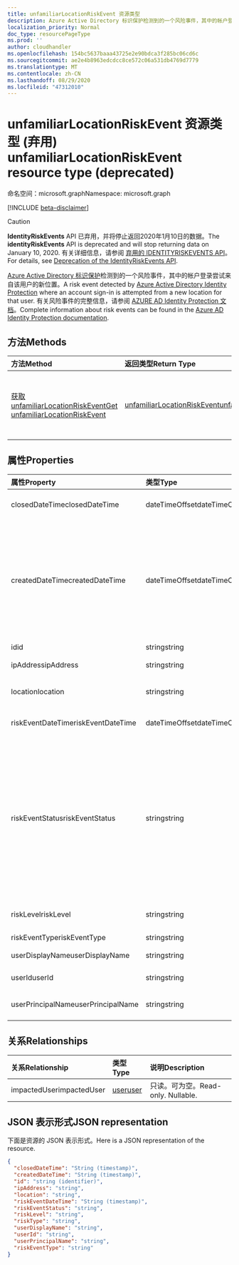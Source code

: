 ```yaml
---
title: unfamiliarLocationRiskEvent 资源类型
description: Azure Active Directory 标识保护检测到的一个风险事件，其中的帐户登录尝试来自该用户的新位置。 有关风险事件的完整信息，请参阅 Azure AD Identity Protection 文档。
localization_priority: Normal
doc_type: resourcePageType
ms.prod: ''
author: cloudhandler
ms.openlocfilehash: 154bc5637baaa43725e2e90bdca3f285bc06cd6c
ms.sourcegitcommit: ae2e4b8963edcdcc8ce572c06a531db4769d7779
ms.translationtype: MT
ms.contentlocale: zh-CN
ms.lasthandoff: 08/29/2020
ms.locfileid: "47312010"
---
```

# <a name="unfamiliarlocationriskevent-resource-type-deprecated"></a><span data-ttu-id="364e4-104">unfamiliarLocationRiskEvent 资源类型 (弃用) </span><span class="sxs-lookup"><span data-stu-id="364e4-104">unfamiliarLocationRiskEvent resource type (deprecated)</span></span>

<span data-ttu-id="364e4-105">命名空间：microsoft.graph</span><span class="sxs-lookup"><span data-stu-id="364e4-105">Namespace: microsoft.graph</span></span>

[!INCLUDE [beta-disclaimer](../../includes/beta-disclaimer.md)]

>[!CAUTION]
><span data-ttu-id="364e4-106">**IdentityRiskEvents** API 已弃用，并将停止返回2020年1月10日的数据。</span><span class="sxs-lookup"><span data-stu-id="364e4-106">The **identityRiskEvents** API is deprecated and will stop returning data on January 10, 2020.</span></span> <span data-ttu-id="364e4-107">有关详细信息，请参阅 [弃用的 IDENTITYRISKEVENTS API](https://developer.microsoft.com/office/blogs/deprecatation-of-the-identityriskevents-api/)。</span><span class="sxs-lookup"><span data-stu-id="364e4-107">For details, see [Deprecation of the IdentityRiskEvents API](https://developer.microsoft.com/office/blogs/deprecatation-of-the-identityriskevents-api/).</span></span>

<span data-ttu-id="364e4-108">[Azure Active Directory 标识保护](https://azure.microsoft.com/documentation/articles/active-directory-identityprotection/)检测到的一个风险事件，其中的帐户登录尝试来自该用户的新位置。</span><span class="sxs-lookup"><span data-stu-id="364e4-108">A risk event detected by [Azure Active Directory Identity Protection](https://azure.microsoft.com/documentation/articles/active-directory-identityprotection/) where an account sign-in is attempted from a new location for that user.</span></span> <span data-ttu-id="364e4-109">有关风险事件的完整信息，请参阅 [AZURE AD Identity Protection 文档](https://azure.microsoft.com/documentation/articles/active-directory-identityprotection-risk-events-types/)。</span><span class="sxs-lookup"><span data-stu-id="364e4-109">Complete information about risk events can be found in the [Azure AD Identity Protection documentation](https://azure.microsoft.com/documentation/articles/active-directory-identityprotection-risk-events-types/).</span></span>


## <a name="methods"></a><span data-ttu-id="364e4-110">方法</span><span class="sxs-lookup"><span data-stu-id="364e4-110">Methods</span></span>

| <span data-ttu-id="364e4-111">方法</span><span class="sxs-lookup"><span data-stu-id="364e4-111">Method</span></span>           | <span data-ttu-id="364e4-112">返回类型</span><span class="sxs-lookup"><span data-stu-id="364e4-112">Return Type</span></span>    |<span data-ttu-id="364e4-113">说明</span><span class="sxs-lookup"><span data-stu-id="364e4-113">Description</span></span>|
|:---------------|:--------|:----------|
|[<span data-ttu-id="364e4-114">获取 unfamiliarLocationRiskEvent</span><span class="sxs-lookup"><span data-stu-id="364e4-114">Get unfamiliarLocationRiskEvent</span></span>](../api/unfamiliarlocationriskevent-get.md) | [<span data-ttu-id="364e4-115">unfamiliarLocationRiskEvent</span><span class="sxs-lookup"><span data-stu-id="364e4-115">unfamiliarLocationRiskEvent</span></span>](unfamiliarlocationriskevent.md) |<span data-ttu-id="364e4-116">读取 unfamiliarLocationRiskEvent 对象的属性和关系。</span><span class="sxs-lookup"><span data-stu-id="364e4-116">Read properties and relationships of unfamiliarLocationRiskEvent object.</span></span>|

## <a name="properties"></a><span data-ttu-id="364e4-117">属性</span><span class="sxs-lookup"><span data-stu-id="364e4-117">Properties</span></span>
| <span data-ttu-id="364e4-118">属性</span><span class="sxs-lookup"><span data-stu-id="364e4-118">Property</span></span>     | <span data-ttu-id="364e4-119">类型</span><span class="sxs-lookup"><span data-stu-id="364e4-119">Type</span></span>   |<span data-ttu-id="364e4-120">说明</span><span class="sxs-lookup"><span data-stu-id="364e4-120">Description</span></span>|
|:---------------|:--------|:----------|
|<span data-ttu-id="364e4-121">closedDateTime</span><span class="sxs-lookup"><span data-stu-id="364e4-121">closedDateTime</span></span>|<span data-ttu-id="364e4-122">dateTimeOffset</span><span class="sxs-lookup"><span data-stu-id="364e4-122">dateTimeOffset</span></span>| <span data-ttu-id="364e4-123">风险事件关闭的日期和时间</span><span class="sxs-lookup"><span data-stu-id="364e4-123">The date and time that the risk event was closed</span></span>|
|<span data-ttu-id="364e4-124">createdDateTime</span><span class="sxs-lookup"><span data-stu-id="364e4-124">createdDateTime</span></span>|<span data-ttu-id="364e4-125">dateTimeOffset</span><span class="sxs-lookup"><span data-stu-id="364e4-125">dateTimeOffset</span></span>| <span data-ttu-id="364e4-126">风险事件的创建日期和时间。</span><span class="sxs-lookup"><span data-stu-id="364e4-126">The date and time that the risk event was created.</span></span> <span data-ttu-id="364e4-127">此值始终大于或等于风险事件本身的日期时间。</span><span class="sxs-lookup"><span data-stu-id="364e4-127">This is always greater than or equal to the datetime of the risk event itself.</span></span> <span data-ttu-id="364e4-128">这是查询风险事件时用作筛选器的正确属性。</span><span class="sxs-lookup"><span data-stu-id="364e4-128">This is the correct property to use as a filter when querying risk events.</span></span>|
|<span data-ttu-id="364e4-129">id</span><span class="sxs-lookup"><span data-stu-id="364e4-129">id</span></span>|<span data-ttu-id="364e4-130">string</span><span class="sxs-lookup"><span data-stu-id="364e4-130">string</span></span>| <span data-ttu-id="364e4-131">只读</span><span class="sxs-lookup"><span data-stu-id="364e4-131">Read-only</span></span>|
|<span data-ttu-id="364e4-132">ipAddress</span><span class="sxs-lookup"><span data-stu-id="364e4-132">ipAddress</span></span>|<span data-ttu-id="364e4-133">string</span><span class="sxs-lookup"><span data-stu-id="364e4-133">string</span></span>| <span data-ttu-id="364e4-134">登录的 IP 地址</span><span class="sxs-lookup"><span data-stu-id="364e4-134">The IP address of the sign-in</span></span>|
|<span data-ttu-id="364e4-135">location</span><span class="sxs-lookup"><span data-stu-id="364e4-135">location</span></span>|<span data-ttu-id="364e4-136">string</span><span class="sxs-lookup"><span data-stu-id="364e4-136">string</span></span>| <span data-ttu-id="364e4-137">连接到登录 IP 地址的位置</span><span class="sxs-lookup"><span data-stu-id="364e4-137">The location attached to the IP address of the sign-in</span></span>|
|<span data-ttu-id="364e4-138">riskEventDateTime</span><span class="sxs-lookup"><span data-stu-id="364e4-138">riskEventDateTime</span></span>|<span data-ttu-id="364e4-139">dateTimeOffset</span><span class="sxs-lookup"><span data-stu-id="364e4-139">dateTimeOffset</span></span>| <span data-ttu-id="364e4-140">风险事件发生的日期和时间</span><span class="sxs-lookup"><span data-stu-id="364e4-140">The date and time when the risk event occurred</span></span>|
|<span data-ttu-id="364e4-141">riskEventStatus</span><span class="sxs-lookup"><span data-stu-id="364e4-141">riskEventStatus</span></span>|<span data-ttu-id="364e4-142">string</span><span class="sxs-lookup"><span data-stu-id="364e4-142">string</span></span>| <span data-ttu-id="364e4-143">可取值为：`active`、`remediated`、`dismissedAsFixed`、`dismissedAsFalsePositive`、`dismissedAsIgnore`、`loginBlocked`、`closedMfaAuto`、`closedMultipleReasons`。</span><span class="sxs-lookup"><span data-stu-id="364e4-143">Possible values are: `active`, `remediated`, `dismissedAsFixed`, `dismissedAsFalsePositive`, `dismissedAsIgnore`, `loginBlocked`, `closedMfaAuto`, `closedMultipleReasons`.</span></span>|
|<span data-ttu-id="364e4-144">riskLevel</span><span class="sxs-lookup"><span data-stu-id="364e4-144">riskLevel</span></span>|<span data-ttu-id="364e4-145">string</span><span class="sxs-lookup"><span data-stu-id="364e4-145">string</span></span>| <span data-ttu-id="364e4-146">可取值为：`low`、`medium`、`high`。</span><span class="sxs-lookup"><span data-stu-id="364e4-146">Possible values are: `low`, `medium`, `high`.</span></span>|
|<span data-ttu-id="364e4-147">riskEventType</span><span class="sxs-lookup"><span data-stu-id="364e4-147">riskEventType</span></span>|<span data-ttu-id="364e4-148">string</span><span class="sxs-lookup"><span data-stu-id="364e4-148">string</span></span>| <span data-ttu-id="364e4-149">风险的类型</span><span class="sxs-lookup"><span data-stu-id="364e4-149">The type of risk</span></span>|
|<span data-ttu-id="364e4-150">userDisplayName</span><span class="sxs-lookup"><span data-stu-id="364e4-150">userDisplayName</span></span>|<span data-ttu-id="364e4-151">string</span><span class="sxs-lookup"><span data-stu-id="364e4-151">string</span></span>| <span data-ttu-id="364e4-152">具有风险的用户的名称</span><span class="sxs-lookup"><span data-stu-id="364e4-152">The name of the user at risk</span></span>|
|<span data-ttu-id="364e4-153">userId</span><span class="sxs-lookup"><span data-stu-id="364e4-153">userId</span></span>|<span data-ttu-id="364e4-154">string</span><span class="sxs-lookup"><span data-stu-id="364e4-154">string</span></span>| <span data-ttu-id="364e4-155">用户面临风险的 id</span><span class="sxs-lookup"><span data-stu-id="364e4-155">The id of the user at risk</span></span>|
|<span data-ttu-id="364e4-156">userPrincipalName</span><span class="sxs-lookup"><span data-stu-id="364e4-156">userPrincipalName</span></span>|<span data-ttu-id="364e4-157">string</span><span class="sxs-lookup"><span data-stu-id="364e4-157">string</span></span>| <span data-ttu-id="364e4-158">用户面临风险的用户主体名称</span><span class="sxs-lookup"><span data-stu-id="364e4-158">The user principal name of the user at risk</span></span>|

## <a name="relationships"></a><span data-ttu-id="364e4-159">关系</span><span class="sxs-lookup"><span data-stu-id="364e4-159">Relationships</span></span>
| <span data-ttu-id="364e4-160">关系</span><span class="sxs-lookup"><span data-stu-id="364e4-160">Relationship</span></span> | <span data-ttu-id="364e4-161">类型</span><span class="sxs-lookup"><span data-stu-id="364e4-161">Type</span></span>   |<span data-ttu-id="364e4-162">说明</span><span class="sxs-lookup"><span data-stu-id="364e4-162">Description</span></span>|
|:---------------|:--------|:----------|
|<span data-ttu-id="364e4-163">impactedUser</span><span class="sxs-lookup"><span data-stu-id="364e4-163">impactedUser</span></span>|[<span data-ttu-id="364e4-164">user</span><span class="sxs-lookup"><span data-stu-id="364e4-164">user</span></span>](user.md)| <span data-ttu-id="364e4-p105">只读。可为空。</span><span class="sxs-lookup"><span data-stu-id="364e4-p105">Read-only. Nullable.</span></span>|

## <a name="json-representation"></a><span data-ttu-id="364e4-167">JSON 表示形式</span><span class="sxs-lookup"><span data-stu-id="364e4-167">JSON representation</span></span>

<span data-ttu-id="364e4-168">下面是资源的 JSON 表示形式。</span><span class="sxs-lookup"><span data-stu-id="364e4-168">Here is a JSON representation of the resource.</span></span>

<!-- {
  "blockType": "resource",
  "optionalProperties": [

  ],
  "keyProperty": "id",
  "baseType": "microsoft.graph.locatedRiskEvent",
  "@odata.type": "microsoft.graph.unfamiliarLocationRiskEvent"
}-->

```json
{
  "closedDateTime": "String (timestamp)",
  "createdDateTime": "String (timestamp)",
  "id": "string (identifier)",
  "ipAddress": "string",
  "location": "string",
  "riskEventDateTime": "String (timestamp)",
  "riskEventStatus": "string",
  "riskLevel": "string",
  "riskType": "string",
  "userDisplayName": "string",
  "userId": "string",
  "userPrincipalName": "string",
  "riskEventType": "string"
}

```

<!-- uuid: 8fcb5dbc-d5aa-4681-8e31-b001d5168d79
2015-10-25 14:57:30 UTC -->
<!--
{
  "type": "#page.annotation",
  "description": "unfamiliarLocationRiskEvent resource",
  "keywords": "",
  "section": "documentation",
  "tocPath": "",
  "suppressions": []
}
-->
